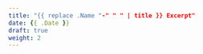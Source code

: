 ```yaml
---
title: "{{ replace .Name "-" " " | title }} Excerpt"
date: {{ .Date }}
draft: true
weight: 2
---
```

